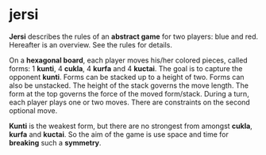 # jersi
**Jersi** describes the rules of an **abstract game** for two players: blue and red. Hereafter is an overview. See the rules for details.

On a **hexagonal board**, each player moves his/her colored pieces, called forms: 1 **kunti**, 4 **cukla**, 4 **kurfa** and 4 **kuctai**. The goal is to capture the opponent **kunti**. Forms can be stacked up to a height of two. Forms can also be unstacked. The height of the stack governs the move length. The form at the top governs the force of the moved form/stack. During a turn, each player plays one or two moves. There are constraints on the second optional move. 

**Kunti** is the weakest form, but there are no strongest from amongst **cukla**, **kurfa** and **kuctai**. So the aim of the game is use space and time for **breaking** such a **symmetry**.